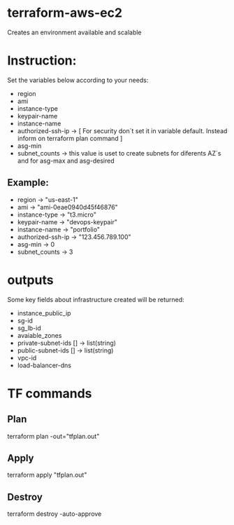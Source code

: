 # terraform-aws-ec2
Creates an environment available and scalable

# Instruction:

Set the variables below according to your needs:

- region
- ami
- instance-type
- keypair-name
- instance-name
- authorized-ssh-ip -> [ For security don´t set it in variable default. Instead inform on terraform plan command ]
- asg-min
- subnet_counts -> this value is uset to create subnets for diferents AZ´s and for asg-max and asg-desired

## Example:

- region            -> "us-east-1"
- ami               -> "ami-0eae0940d45f46876"
- instance-type     -> "t3.micro"
- keypair-name      -> "devops-keypair"
- instance-name     -> "portfolio"
- authorized-ssh-ip -> "123.456.789.100"
- asg-min           -> 0
- subnet_counts     -> 3

# outputs

Some key fields about infrastructure created will be returned:

- instance_public_ip
- sg-id
- sg_lb-id
- avaiable_zones
- private-subnet-ids [] -> list(string)
- public-subnet-ids [] -> list(string)
- vpc-id
- load-balancer-dns

# TF commands

## Plan
terraform plan -out="tfplan.out"
## Apply
terraform apply "tfplan.out"
## Destroy
terraform destroy -auto-approve
